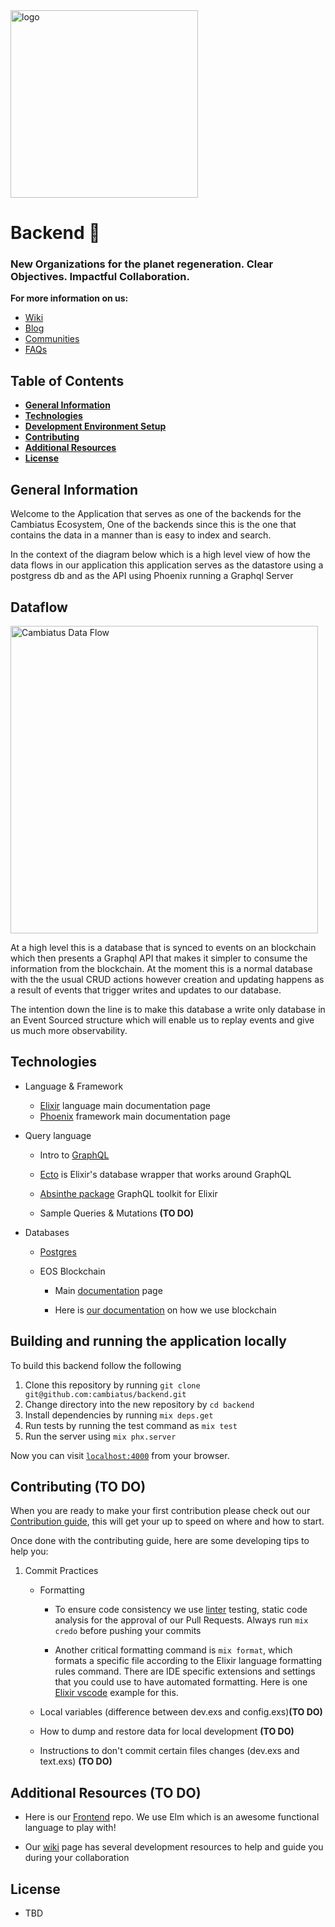 <img src="https://cambiatus.github.io/assets/logo-cambiatus.png" alt="logo" width="300"> 

# Backend :wave:


### New Organizations for the planet regeneration. Clear Objectives. Impactful Collaboration.

**For more information on us:**

- [Wiki](https://cambiatus.github.io/)
- [Blog](https://medium.com/cambiatus)
- [Communities](https://www.cambiatus.com/pilots)
- [FAQs](https://www.cambiatus.com/faq2)

## Table of Contents

- **[General Information](#general-information)**
- **[Technologies](#technologies)**
- **[Development Environment Setup](#development-environment-setup)**
- **[Contributing](#contributing)**
- **[Additional Resources](#additional-resources)**
- **[License](#license)**

## General Information

Welcome to the Application that serves as one of the backends for the Cambiatus Ecosystem, One of the backends since this is the one that contains the data in a manner than is easy to index and search.

In the context of the diagram below which is a high level view of how the data flows in our application this application serves as the datastore using a postgress db and as the API using Phoenix running a Graphql Server

## Dataflow
<img src='https://i.imgur.com/MFfGOe3.png' height='492' alt='Cambiatus Data Flow' />

At a high level this is a database that is synced to events on an blockchain which then presents a Graphql API that makes
it simpler to consume the information from the blockchain. At the moment this is a normal database with the the usual
CRUD actions however creation and updating happens as a result of events that trigger writes and updates to our database.

The intention down the line is to make this database a write only database in an Event Sourced structure which will enable us to replay events and give us much more observability.

## Technologies

- Language & Framework
   - [Elixir](https://elixir-lang.org/docs.html) language main documentation page 
   - [Phoenix](https://hexdocs.pm/phoenix/Phoenix.html) framework main documentation page 

- Query language
   
	- Intro to [GraphQL](https://graphql.org/learn/)

   - [Ecto](https://hexdocs.pm/ecto/Ecto.html) is Elixir's database wrapper that works around GraphQL
   
   - [Absinthe package](https://hexdocs.pm/absinthe/overview.html) GraphQL toolkit for Elixir

   - Sample Queries & Mutations **(TO DO)**


- Databases

   - [Postgres](https://www.postgresql.org/docs/)
   
   - EOS Blockchain
      
      - Main [documentation](https://developers.eos.io/welcome/latest/overview/index) page
      
      - Here is [our documentation](eos.md) on how we use blockchain

## Building and running the application locally
To build this backend follow the following
1. Clone this repository by running `git clone git@github.com:cambiatus/backend.git`
2. Change directory into the new repository by `cd backend`
3. Install dependencies by running `mix deps.get`
4. Run tests by running the test command as `mix test`
5. Run the server using `mix phx.server`

Now you can visit [`localhost:4000`](http://localhost:4000) from your browser.

## Contributing **(TO DO)**

When you are ready to make your first contribution please check out our [Contribution guide](/.github/contributing.md), this will get your up to speed on where and how to start.

Once done with the contributing guide, here are some developing tips to help you:

1. Commit Practices
		
   - Formatting 
   
      - To ensure code consistency we use [linter](https://en.wikipedia.org/wiki/Lint_(software)) testing, static code analysis for the approval of our Pull Requests. Always run `mix credo` before pushing your commits

	   - Another critical formatting command is `mix format`, which formats a specific file according to the Elixir language formatting rules command. There are IDE specific extensions and settings that you could use to have automated formatting. Here is one [Elixir vscode](https://marketplace.visualstudio.com/items?itemName=JakeBecker.elixir-ls) example for this.
	
   - Local variables (difference between dev.exs and config.exs)**(TO DO)**
	
   - How to dump and restore data for local development **(TO DO)**
	
   - Instructions to don't commit certain files changes (dev.exs and text.exs) **(TO DO)**

## Additional Resources **(TO DO)**

- Here is our [Frontend](https://github.com/cambiatus/frontend) repo. We use Elm which is an awesome functional language to play with!

- Our [wiki](https://cambiatus.github.io/) page has several development resources to help and guide you during your collaboration

## License

- TBD
